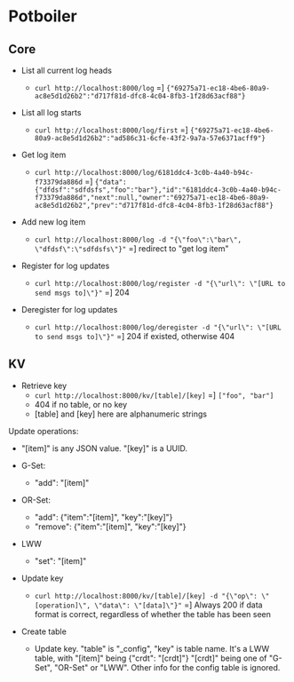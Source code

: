 Potboiler
=========

Core
----

- List all current log heads
  - `curl http://localhost:8000/log` =] `{"69275a71-ec18-4be6-80a9-ac8e5d1d26b2":"d717f81d-dfc8-4c04-8fb3-1f28d63acf88"}`

- List all log starts
  - `curl http://localhost:8000/log/first` =] `{"69275a71-ec18-4be6-80a9-ac8e5d1d26b2":"ad586c31-6cfe-43f2-9a7a-57e6371acff9"}`

- Get log item
  - `curl http://localhost:8000/log/6181ddc4-3c0b-4a40-b94c-f73379da886d` =] `{"data":{"dfdsf":"sdfdsfs","foo":"bar"},"id":"6181ddc4-3c0b-4a40-b94c-f73379da886d","next":null,"owner":"69275a71-ec18-4be6-80a9-ac8e5d1d26b2","prev":"d717f81d-dfc8-4c04-8fb3-1f28d63acf88"}`

- Add new log item
   - `curl http://localhost:8000/log -d "{\"foo\":\"bar\", \"dfdsf\":\"sdfdsfs\"}"` =] redirect to "get log item"

- Register for log updates
  - `curl http://localhost:8000/log/register -d "{\"url\": \"[URL to send msgs to]\"}"` =] 204

- Deregister for log updates
  - `curl http://localhost:8000/log/deregister -d "{\"url\": \"[URL to send msgs to]\"}"` =] 204 if existed, otherwise 404


KV
--

- Retrieve key
  - `curl http://localhost:8000/kv/[table]/[key]` =] `["foo", "bar"]`
  - 404 if no table, or no key
  - [table] and [key] here are alphanumeric strings

Update operations:
- "[item]" is any JSON value. "[key]" is a UUID.
- G-Set:
  - "add": "[item]"
- OR-Set:
  - "add": {"item":"[item]", "key":"[key]"}
  - "remove": {"item":"[item]", "key":"[key]"}
- LWW
  - "set": "[item]"

- Update key
  - `curl http://localhost:8000/kv/[table]/[key] -d "{\"op\": \"[operation]\", \"data\": \"[data]\"}"` =] Always 200 if data format is correct, regardless of whether the table has been seen

- Create table
  - Update key. "table" is "\_config", "key" is table name. It's a LWW table, with "[item]" being {"crdt": "[crdt]"} "[crdt]" being one of "G-Set", "OR-Set" or "LWW". Other info for the config table is ignored.
